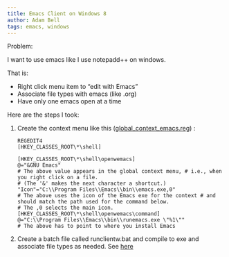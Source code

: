 ```yaml
---
title: Emacs Client on Windows 8
author: Adam Bell
tags: emacs, windows
---
```

Problem:

I want to use emacs like I use notepadd++ on windows.

<span>That is:</span>

*   Right click menu item to “edit with Emacs”
*   Associate file types with emacs (like .org)
*   Have only one emacs open at a time

Here are the steps I took:

1.  Create the context menu like this ([global_context_emacs.reg](http://www.emacswiki.org/emacs/MsWindowsGlobalContextMenu)) :
    ```
    REGEDIT4
    [HKEY_CLASSES_ROOT\*\shell]

    [HKEY_CLASSES_ROOT\*\shell\openwemacs]
    @="&GNU Emacs"
    # The above value appears in the global context menu, # i.e., when you right click on a file.
    # (The '&' makes the next character a shortcut.) "Icon"="C:\\Program Files\\Emacs\\bin\\emacs.exe,0"
    # The above uses the icon of the Emacs exe for the context # and should match the path used for the command below.
    # The ,0 selects the main icon. [HKEY_CLASSES_ROOT\*\shell\openwemacs\command]
    @="C:\\Program Files\\Emacs\\bin\\runemacs.exe \"%1\""
    # The above has to point to where you install Emacs  
    ```
2.  <span>Create a batch file called runclientw.bat and compile to exe and associate file types as needed. See [here](http://robert-adesam.blogspot.ca/2011/01/emacsclient-setup-on-windows-7-starter.html)</span>
